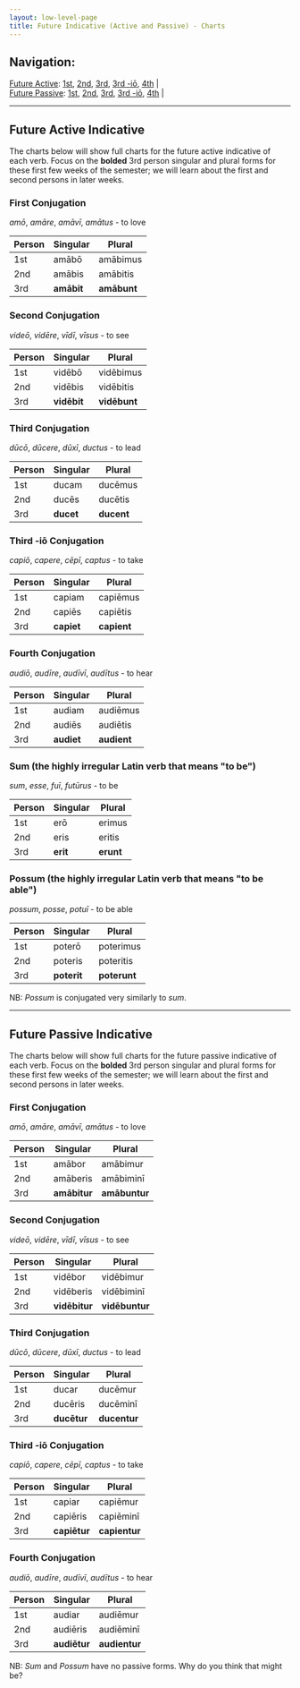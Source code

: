 ```yaml
---
layout: low-level-page
title: Future Indicative (Active and Passive) - Charts
---
```


## Navigation:

[Future Active](#futact): [1st](#1stact), [2nd](#2ndact), [3rd](#3rdact), [3rd -iō](#3rdioact), [4th](#4thact) \|  
[Future Passive](#futpass): [1st](#1stpass), [2nd](#2ndpass), [3rd](#3rdpass), [3rd -iō](#3rdiopass), [4th](#4thpass) \|

<hr>

## <a name="futact">Future Active Indicative</a>

The charts below will show full charts for the future active indicative of each verb. Focus on the **bolded** 3rd person singular and plural forms for these first few weeks of the semester; we will learn about the first and second persons in later weeks.

### <a name="1stact">First Conjugation</a>

*amō*, *amāre*, *amāvī*, *amātus* - to love

| Person      | Singular |Plural |
| ----------- | ----------- | ----------- |
| 1st   | amābō       | amābimus      |
| 2nd  | amābis        | amābitis       |
| 3rd  | **amābit**        | **amābunt**     |

### <a name="2ndact">Second Conjugation</a>

*videō*, *vidēre*, *vīdī*, *vīsus* - to see

| Person      | Singular |Plural |
| ----------- | ----------- | ----------- |
| 1st   | vidēbō       | vidēbimus      |
| 2nd  | vidēbis        | vidēbitis       |
| 3rd  | **vidēbit**        | **vidēbunt**     |

### <a name="3rdact">Third Conjugation</a>

*dūcō*, *dūcere*, *dūxī*, *ductus* - to lead

| Person      | Singular |Plural |
| ----------- | ----------- | ----------- |
| 1st   | ducam       | ducēmus      |
| 2nd  | ducēs        | ducētis       |
| 3rd  | **ducet**        | **ducent**     |

### <a name="3rdioact">Third -iō Conjugation</a>

*capiō*, *capere*, *cēpī*, *captus* - to take

| Person      | Singular |Plural |
| ----------- | ----------- | ----------- |
| 1st   | capiam       | capiēmus      |
| 2nd  | capiēs        | capiētis       |
| 3rd  | **capiet**        | **capient**     |

### <a name="4thact">Fourth Conjugation</a>

*audiō*, *audīre*, *audīvī*, *audītus* - to hear

| Person      | Singular |Plural |
| ----------- | ----------- | ----------- |
| 1st   | audiam       | audiēmus      |
| 2nd  | audiēs        | audiētis       |
| 3rd  | **audiet**        | **audient**     |

### Sum (the highly irregular Latin verb that means "to be")

*sum*, *esse*, *fuī*, *futūrus* - to be

| Person      | Singular |Plural |
| ----------- | ----------- | ----------- |
| 1st   | erō       | erimus      |
| 2nd  | eris        | eritis       |
| 3rd  | **erit**        | **erunt**     |

### Possum (the highly irregular Latin verb that means "to be able")

*possum*, *posse*, *potuī* - to be able

| Person      | Singular |Plural |
| ----------- | ----------- | ----------- |
| 1st   | poterō       | poterimus      |
| 2nd  | poteris        | poteritis       |
| 3rd  | **poterit**        | **poterunt**     |

NB: *Possum* is conjugated very similarly to *sum*.

<hr>

## <a name="futpass">Future Passive Indicative</a>

The charts below will show full charts for the future passive indicative of each verb. Focus on the **bolded** 3rd person singular and plural forms for these first few weeks of the semester; we will learn about the first and second persons in later weeks.

### <a name="1stpass">First Conjugation</a>

*amō*, *amāre*, *amāvī*, *amātus* - to love

| Person      | Singular |Plural |
| ----------- | ----------- | ----------- |
| 1st   | amābor       | amābimur      |
| 2nd  | amāberis        | amābiminī       |
| 3rd  | **amābitur**        | **amābuntur**     |

### <a name="2ndpass">Second Conjugation</a>

*videō*, *vidēre*, *vīdī*, *vīsus* - to see

| Person      | Singular |Plural |
| ----------- | ----------- | ----------- |
| 1st   | vidēbor       | vidēbimur      |
| 2nd  | vidēberis        | vidēbiminī       |
| 3rd  | **vidēbitur**        | **vidēbuntur**     |

### <a name="3rdpass">Third Conjugation</a>

*dūcō*, *dūcere*, *dūxī*, *ductus* - to lead

| Person      | Singular |Plural |
| ----------- | ----------- | ----------- |
| 1st   | ducar       | ducēmur      |
| 2nd  | ducēris        | ducēminī       |
| 3rd  | **ducētur**        | **ducentur**     |

### <a name="3rdiopass">Third -iō Conjugation</a>

*capiō*, *capere*, *cēpī*, *captus* - to take

| Person      | Singular |Plural |
| ----------- | ----------- | ----------- |
| 1st   | capiar       | capiēmur      |
| 2nd  | capiēris        | capiēminī       |
| 3rd  | **capiētur**        | **capientur**     |

### <a name="4thpass">Fourth Conjugation</a>

*audiō*, *audīre*, *audīvī*, *audītus* - to hear

| Person      | Singular |Plural |
| ----------- | ----------- | ----------- |
| 1st   | audiar       | audiēmur      |
| 2nd  | audiēris        | audiēminī       |
| 3rd  | **audiētur**        | **audientur**     |

NB: *Sum* and *Possum* have no passive forms. Why do you think that might be?
